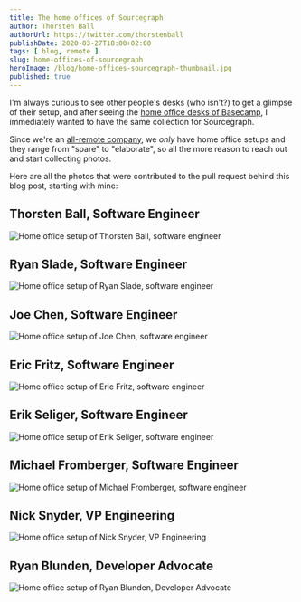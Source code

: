 ```yaml
---
title: The home offices of Sourcegraph
author: Thorsten Ball
authorUrl: https://twitter.com/thorstenball
publishDate: 2020-03-27T18:00+02:00
tags: [ blog, remote ]
slug: home-offices-of-sourcegraph
heroImage: /blog/home-offices-sourcegraph-thumbnail.jpg
published: true
---
```



I'm always curious to see other people's desks (who isn't?) to get a glimpse of their setup, and after seeing the [home office desks of Basecamp](https://m.signalvnoise.com/remote-working-the-home-office-desks-of-basecamp/), I immediately wanted to have the same collection for Sourcegraph.

Since we're an [all-remote company](https://about.sourcegraph.com/company/remote), we _only_ have home office setups and they range from "spare" to "elaborate", so all the more reason to reach out and start collecting photos.

Here are all the photos that were contributed to the pull request behind this blog post, starting with mine:

## Thorsten Ball, Software Engineer

![Home office setup of Thorsten Ball, software engineer](images/home-office-setups/thorsten_ball.jpg)

## Ryan Slade, Software Engineer

![Home office setup of Ryan Slade, software engineer](images/home-office-setups/ryan_slade.jpg)

## Joe Chen, Software Engineer

![Home office setup of Joe Chen, software engineer](images/home-office-setups/joe_chen.jpg)

## Eric Fritz, Software Engineer

![Home office setup of Eric Fritz, software engineer](images/home-office-setups/eric_fritz.jpg)

## Erik Seliger, Software Engineer

![Home office setup of Erik Seliger, software engineer](images/home-office-setups/erik_seliger.jpg)

## Michael Fromberger, Software Engineer

![Home office setup of Michael Fromberger, software engineer](images/home-office-setups/michael_fromberger.jpg)

## Nick Snyder, VP Engineering

![Home office setup of Nick Snyder, VP Engineering](images/home-office-setups/nick_snyder.jpg)

## Ryan Blunden, Developer Advocate

<!--I do a lot of screencasts and livestreams, hence the microphone, camera, and light. You might think the light is overkill, but it helps you look a lot more healthy and human when it's 4am Australian time.-->

![Home office setup of Ryan Blunden, Developer Advocate](/images/home-office-setups/ryan_blunden.jpg)
